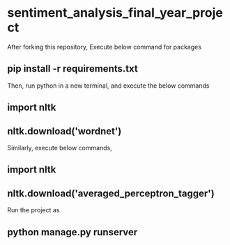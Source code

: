 # sentiment_analysis_final_year_project
After forking this repository,
Execute below command for packages
## pip install -r requirements.txt
Then, run python in a new terminal, and execute the below commands
## import nltk
## nltk.download('wordnet')
Similarly, execute below commands,
## import nltk
## nltk.download('averaged_perceptron_tagger')
Run the project as
## python manage.py runserver